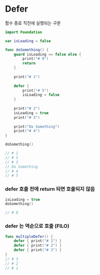# Defer

함수 종료 직전에 실행되는 구문



```swift
import Foundation

var isLoading = false

func doSomething() {
    guard isLoading == false else {
        print("# 0")
        return
    }
    
    print("# 1")
    
    defer {
        print("# 5")
        isLoading = false
    }
    
    print("# 2")
    isLoading = true
    print("# 3")
    
    print("Do Something")
    print("# 4")
}

doSomething()

// # 1
// # 2
// # 3
// Do Something
// # 4
// # 5

```



### defer 호출 전에 return 되면 호출되지 않음

```swift
isLoading = true
doSomething()

// # 0
```



### defer 는 역순으로 호출 (FILO)

```swift
func multipleDefer() {
    defer { print("# 1") }
    defer { print("# 2") }
    defer { print("# 3") }
}
// # 3
// # 2
// # 1
```
